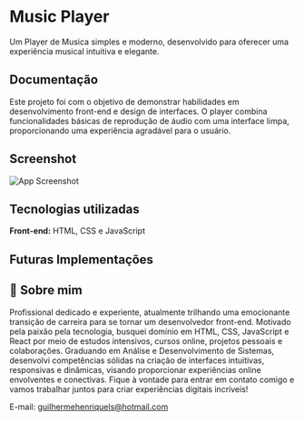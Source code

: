 # Music Player

Um Player de Musica simples e moderno, desenvolvido para oferecer uma experiência musical intuitiva e elegante.


## Documentação

Este projeto foi com o objetivo de demonstrar habilidades em desenvolvimento front-end e design de interfaces. O player combina funcionalidades básicas de reprodução de áudio com uma interface limpa, proporcionando uma experiência agradável para o usuário.


## Screenshot

![App Screenshot](https://i.ibb.co/C2hK57N/Captura-de-tela-2024-12-30-233217.png)


## Tecnologias utilizadas

**Front-end:** HTML, CSS e JavaScript

## Futuras Implementações


## 🚀 Sobre mim
Profissional dedicado e experiente, atualmente trilhando uma emocionante transição de carreira para se tornar um desenvolvedor front-end. Motivado pela paixão pela tecnologia, busquei domínio em HTML, CSS, JavaScript e React por meio de estudos intensivos, cursos online, projetos pessoais e colaborações. Graduando em Análise e Desenvolvimento de Sistemas, desenvolvi competências sólidas na criação de interfaces intuitivas, responsivas e dinâmicas, visando proporcionar experiências online envolventes e conectivas.
Fique à vontade para entrar em contato comigo e vamos trabalhar juntos para criar experiências digitais incríveis!

E-mail: guilhermehenriquels@hotmail.com
